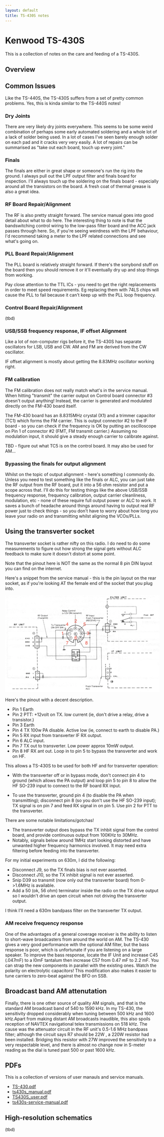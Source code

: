 ```yaml
---
layout: default
title: TS-430S notes
---
```


# Kenwood TS-430S

This is a collection of notes on the care and feeding of a TS-430S.

## Overview


## Common Issues

Like the TS-440S, the TS-430S suffers from a set of pretty common problems.
Yes, this is kinda similar to the TS-440S notes!

### Dry Joints

There are very likely dry joints everywhere.  This seems to be some weird
combination of perhaps some early automated soldering and a whole lot of
a lack of solder being used.  In a lot of cases I've seen barely enough
solder on each pad and it cracks very very easily.  A lot of repairs can
be summarised as "take out each board, touch up every joint."

### Finals

The finals are either in great shape or someone's run the rig into the ground.
I always pull out the LPF output filter and finals board for inspection.
I'll always touch up the soldering on the finals board - especially around all
the transistors on the board.  A fresh coat of thermal grease is also a great idea.

### RF Board Repair/Alignment

The RF is also pretty straight forward.  The service manual goes into good
detail about what to do here.  The interesting thing to note is that the
bandswitching control wiring to the low-pass filter board and the ACC jack
passes through here.  So, if you're seeing weirdness with the LPF behaviour,
I'd recommend taking a meter to the LPF related connections and see what's
going on.

### PLL Board Repair/Alignment

The PLL board is relatively straight forward.  If there's the sonybond
stuff on the board then you should remove it or it'll eventually dry up
and stop things from working.

Pay close attention to the TTL ICs - you need to get the right replacements
in order to meet speed requirements.  Eg replacing them with 74LS chips
will cause the PLL to fail because it can't keep up with the PLL loop
frequency.

### Control Board Repair/Alignment

(tbd)

### USB/SSB frequency response, IF offset Alignment

Like a lot of non-computer rigs before it, the TS-430S has separate oscillators
for LSB, USB and CW.  AM and FM are derived from the CW oscillator.

IF offset alignment is mostly about getting the 8.83MHz oscillator working right.

### FM calibration

The FM calibration does not really match what's in the service manual.
When hitting "transmit" the carrier output on Control board connector #3
doesn't output anything! Instead, the carrier is generated and modulated
directly on the FM-430 board itself.

The FM-430 board has an 8.8315MHz crystal (X1) and a trimmer capacitor
(TC1) which forms the FM carrier. This is output connector #2 to the
IF board - so you can check if the frequency is OK by putting
an oscilloscope on Pin 1 of connector #2 (FMT, FM transmit carrier.)
Assuming no modulation input, it should give a steady enough carrier
to calibrate against.

TBD - figure out what TC5 is on the control board. It may also be used
for AM...

### Bypassing the finals for output alignment

Whilst on the topic of output alignment - here's something I commonly do.
Unless you need to test something like the finals or ALC, you can just
take the RF output from the RF board, put it into a 56 ohm resistor and
put a scope across that.  I'll do this for testing things like the above
USB/SSB frequency response, frequency calibration, output carrier cleanliness,
modulation, etc - none of these require full output power or ALC to work.
It saves a bunch of headache around things around having to output real RF
power just to check things - so you don't have to worry about how long
you leave your radio on and transmitting whilst aligning the VCOs/PLLs.

## Using the transverter socket

The transverter socket is rather nifty on this radio. I do need to do some
measurements to figure out how strong the signal gets without ALC feedback
to make sure it doesn't distort at some point.

Note that the pinout here is NOT the same as the normal 8 pin DIN layout
you can find on the internet.

Here's a snippet from the service manual - this is the pin layout on the
rear socket, as if you're looking AT the female end of the socket that
you plug into.

![Pin layout that the TS-430 manual uses](transverter-socket.png)

Here's the pinout with a decent description.

 * Pin 1 Earth
 * Pin 2 PTT: +12volt on TX. low current (ie, don't drive a relay, drive a transistor.)
 * Pin 3 Earth
 * Pin 4 TX 100w PA disable. Active low (ie, connect to earth to disable PA.)
 * Pin 5 RX input from transverter IF RX output.
 * Pin 6 ALC input.
 * Pin 7 TX out to transverter. Low power approx 10mW output.
 * Pin 8 HF RX ant out. Loop in to pin 5 to bypass the transverter and work on HF.

This allows a TS-430S to be used for both HF and for transverter operation:

 * With the transverter off or in bypass mode, don't connect pin 4 to ground (which
   allows the PA output) and loop pin 5 to pin 8 to allow the HF SO-239 input to
   connect to the RF board RX input.

 * To use the transverter, ground pin 4 (to disable the PA when transmitting);
   disconnect pin 8 (so you don't use the HF SO-239 input); TX signal is on pin 7
   and feed RX signal in on pin 5.  Use pin 2 for PTT to the transverter.

There are some notable limitations/gotchas!

 * The transverter output does bypass the TX inhbit signal from the control
   board, and provide continuous output from 100KHz to 30MHz.
 * Notably, signals below around 1MHz start looking distorted
   and have unwanted higher frequency harmonics involved.
   It may need extra filtering before feeding into the transverter.

For my initial experiments on 630m, I did the following:

 * Disconnect J9, so the TX finals bias is not ever asserted.
 * Disconnect J10, so the TX inhibit signal is not ever asserted.
 * Snip D39 so transmit (now only out the transverter board) from
   0->1.6MHz is available.
 * Add a 50 (ok, 56 ohm) terminator inside the radio on the TX drive
   output so I wouldn't drive an open circuit when not driving the
   transverter output.

I think I'll need a 630m bandpass filter on the transverter TX output.

### AM receive frequency response

One of the advantages of a general coverage receiver is the ability to listen to
short-wave broadcasters from around the world on AM. The TS-430 gives a very good
performance with the optional AM filter, but the bass response is poor, which
is unfortunate if you are listening on a large speaker. To improve the bass response,
locate the IF Unit and increase C45 (.047mF) to a l0mF tantalum then increase C57
from 0.47 mF to 2.2 mF. You can strap the new components in parallel with the
existing ones. Watch the polarity on electrolytic capacitors!
This modification also makes it easier to tune carriers to zero-beat
against the BFO on SSB.

## Broadcast band AM attenutation

Finally, there is one other source of quality AM signals, and that is the
standard AM broadcast band of 540 to 1590 kHz. In my TS-430, the sensitivity
dropped considerably when tuning between 500 kHz and 1600 kHz.Apart from
making distant AM broadcasts inaudible, this also spoils reception of NAVTEX
navigational telex transmissions on 518 kHz. The cause was the attenuator
circuit in the RF unit's 0.5-1.6 MHz bandpass filter; although the circuit
says R7 should be 22W , a 220W resistor had been installed.
Bridging this resistor with 27W improved the sensitivity to a very
respectable level, and there is almost no change now in S-meter
reading as the dial is tuned past 500 or past 1600 kHz.

## PDFs

This is a collection of versions of user manauls and service manuals.

 * [TS-430.pdf](TS-430.pdf)
 * [ts430s_manual.pdf](ts430s_manual.pdf)
 * [TS430S_user.pdf](TS430S_user.pdf)
 * [ts430s-service-manual.pdf](ts430s-service-manual.pdf)

## High-resolution schematics

(tbd)


